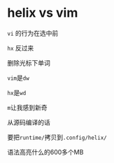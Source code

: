 # helix vs vim

`vi` 的行为在选中前

`hx` 反过来

删除光标下单词

`vim`是`dw`

`hx`是`wd`

`m`让我感到新奇

从源码编译的话

要把`runtime/`拷贝到`.config/helix/`

语法高亮什么的600多个MB
